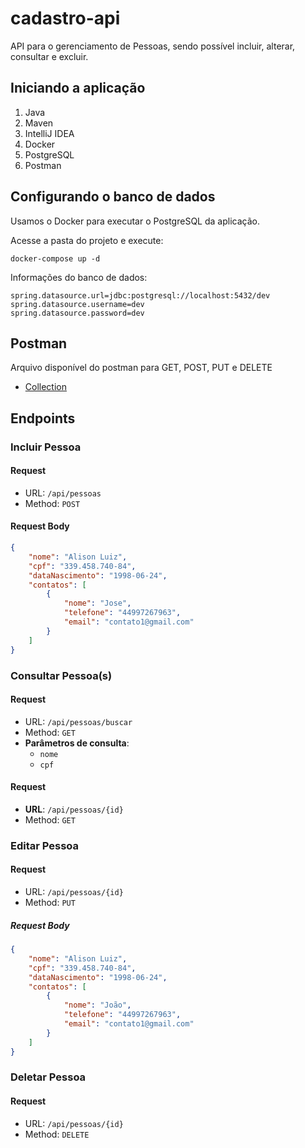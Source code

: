 # cadastro-api

API para o gerenciamento de Pessoas, sendo possível incluir, alterar, consultar e excluir.

## Iniciando a aplicação

1. Java
2. Maven
3. IntelliJ IDEA
4. Docker
5. PostgreSQL
6. Postman

## Configurando o banco de dados

Usamos o Docker para executar o PostgreSQL da aplicação.

Acesse a pasta do projeto e execute:

    docker-compose up -d

Informações do banco de dados:

    spring.datasource.url=jdbc:postgresql://localhost:5432/dev  
    spring.datasource.username=dev  
    spring.datasource.password=dev

## Postman

Arquivo disponível do postman para GET, POST, PUT e DELETE

 - [Collection](https://github.com/alison-luiz/cadastro-api/blob/master/Cadastro.postman_collection.json)

## Endpoints

### Incluir Pessoa

#### Request

- URL: `/api/pessoas`
- Method: `POST`

#### Request Body

```json
{
    "nome": "Alison Luiz",
    "cpf": "339.458.740-84",
    "dataNascimento": "1998-06-24",
    "contatos": [
        {
            "nome": "Jose",
            "telefone": "44997267963",
            "email": "contato1@gmail.com"
        }
    ]
}
```

### Consultar Pessoa(s)

#### Request

- URL: `/api/pessoas/buscar`
- Method: `GET`
- **Parâmetros de consulta**: 
  - `nome`
  - `cpf`

#### Request

- **URL**: `/api/pessoas/{id}`
- Method: `GET`

### Editar Pessoa

#### Request

- URL: `/api/pessoas/{id}`
- Method: `PUT`

##### Request Body

```json
{
    "nome": "Alison Luiz",
    "cpf": "339.458.740-84",
    "dataNascimento": "1998-06-24",
    "contatos": [
        {
            "nome": "João",
            "telefone": "44997267963",
            "email": "contato1@gmail.com"
        }
    ]
}
```

### Deletar Pessoa

#### Request

- URL: `/api/pessoas/{id}`
- Method: `DELETE`
